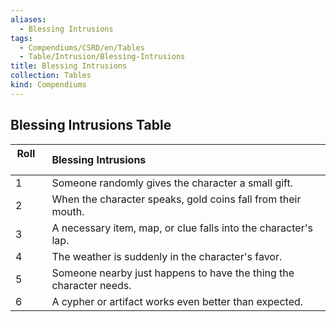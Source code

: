 ```yaml
---
aliases:
  - Blessing Intrusions
tags:
  - Compendiums/CSRD/en/Tables
  - Table/Intrusion/Blessing-Intrusions
title: Blessing Intrusions
collection: Tables
kind: Compendiums
---
```

## Blessing Intrusions Table
|  Roll &nbsp; &nbsp; | Blessing Intrusions  |
| ------------- | :----------- |
| 1 | Someone randomly gives the character a small gift. |
| 2 | When the character speaks, gold coins fall from their mouth. |
| 3 | A necessary item, map, or clue falls into the character's lap. |
| 4 | The weather is suddenly in the character's favor. |
| 5 | Someone nearby just happens to have the thing the character needs. |
| 6 | A cypher or artifact works even better than expected. |